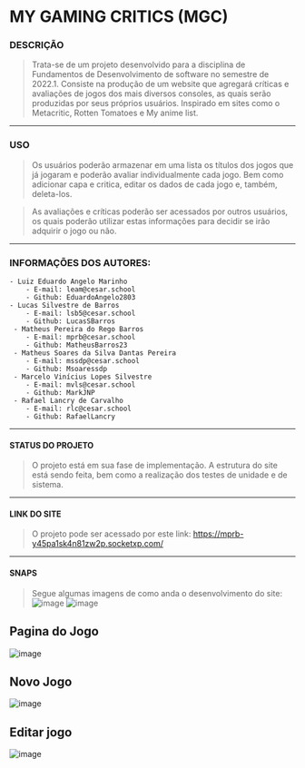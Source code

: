 # MY GAMING CRITICS (MGC)


### DESCRIÇÃO

>Trata-se de um projeto desenvolvido para a disciplina de Fundamentos de Desenvolvimento de software no semestre de 2022.1.
>Consiste na produção de um website que agregará críticas e avaliações de jogos dos mais diversos consoles, as quais serão produzidas por seus próprios usuários.
Inspirado em sites como o Metacritic, Rotten Tomatoes e My anime list. 

___
### USO

>Os usuários poderão armazenar em uma lista os títulos dos jogos que já jogaram e poderão avaliar individualmente cada jogo. Bem como adicionar capa e critica, editar os dados de cada jogo e, também, deleta-los.

>As avaliações e críticas poderão ser acessados por outros usuários, os quais poderão utilizar estas informações para decidir se irão adquirir o jogo ou não.

___
### INFORMAÇÕES DOS AUTORES:

	- Luiz Eduardo Angelo Marinho 
		- E-mail: leam@cesar.school
		- Github: EduardoAngelo2803
	- Lucas Silvestre de Barros
		- E-mail: lsb5@cesar.school 
		- Github: LucasSBarros
	 - Matheus Pereira do Rego Barros
		- E-mail: mprb@cesar.school 
		- Github: MatheusBarros23
	 - Matheus Soares da Silva Dantas Pereira
		- E-mail: mssdp@cesar.school 
		- Github: Msoaressdp
	 - Marcelo Vinícius Lopes Silvestre
		- E-mail: mvls@cesar.school 
		- Github: MarkJNP
	 - Rafael Lancry de Carvalho
		- E-mail: rlc@cesar.school 
		- Github: RafaelLancry

___
#### STATUS DO PROJETO
> O projeto está em sua fase de implementação. A estrutura do site está sendo feita, bem como a realização dos testes de unidade e de sistema.

___
#### LINK DO SITE
> O projeto pode ser acessado por este link: https://mprb-y45pa1sk4n81zw2p.socketxp.com/

___
#### SNAPS
> Segue algumas imagens de como anda o desenvolvimento do site:
>![image](https://user-images.githubusercontent.com/88664949/172073522-7b9a5d9c-66a6-461a-84e5-ce925d80992e.png)
>![image](https://user-images.githubusercontent.com/88664949/172073542-423bdb9a-af71-4c80-a52e-2e7d16fa87e4.png)

## Pagina do Jogo
![image](https://user-images.githubusercontent.com/88664949/172073601-44de582c-780f-4ec0-b728-51d5c615c24c.png)

## Novo Jogo
![image](https://user-images.githubusercontent.com/88664949/172073644-6ce42d5d-f2a2-4d64-bc30-b3943b8c710e.png)

## Editar jogo
![image](https://user-images.githubusercontent.com/88664949/172073655-8283a1ab-9ad5-4ceb-902e-f93f74365f22.png)
